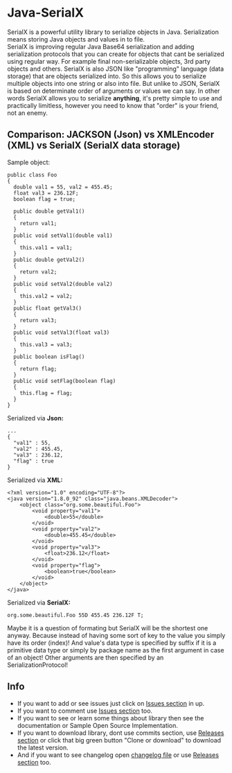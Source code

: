 # Java-SerialX
SerialX is a powerful utility library to serialize objects in Java. Serialization means storing Java objects and values in to file. <br>
SerialX is improving regular Java Base64 serialization and adding serialization protocols that you can create for objects that cant be serialized using regular way. For example final non-serializable objects, 3rd party objects and others. SerialX is also JSON like "programming" language (data storage) that are objects serialized into. So this allows you to serialize multiple objects into one string or also into file. But unlike to JSON, SerialX is based on determinate order of arguments or values we can say. In other words SerialX allows you to serialize **anything**, it's pretty simple to use and practically limitless, however you need to know that "order" is your friend, not an enemy.
## Comparison: JACKSON (Json) vs XMLEncoder (XML) vs SerialX (SerialX data storage)
Sample object:
```
public class Foo
{
  double val1 = 55, val2 = 455.45;
  float val3 = 236.12F;
  boolean flag = true;

  public double getVal1()
  {
    return val1;
  }
  public void setVal1(double val1)
  {
    this.val1 = val1;
  }
  public double getVal2()
  {
    return val2;
  }
  public void setVal2(double val2)
  {
    this.val2 = val2;
  }
  public float getVal3()
  {
    return val3;
  }
  public void setVal3(float val3)
  {
    this.val3 = val3;
  }
  public boolean isFlag()
  {
    return flag;
  }
  public void setFlag(boolean flag)
  {
    this.flag = flag;
  }
}
```
Serialized via **Json:**
```
...
{
  "val1" : 55,
  "val2" : 455.45,
  "val3" : 236.12,
  "flag" : true 
}
```
Serialized via **XML:**
```
<?xml version="1.0" encoding="UTF-8"?>
<java version="1.8.0_92" class="java.beans.XMLDecoder">
    <object class="org.some.beautiful.Foo">
        <void property="val1">
            <double>55</double>
        </void>
        <void property="val2">
            <double>455.45</double>
        </void>
        <void property="val3">
            <float>236.12</float>
        </void>
        <void property="flag">
            <boolean>true</boolean>
        </void>
    </object>
</java>
```
Serialized via **SerialX:**
```
org.some.beautiful.Foo 55D 455.45 236.12F T;
```
Maybe it is a question of formating but SerialX will be the shortest one anyway. Because instead of having some sort of key to the value you simply have its order (index)!
And value's data type is specified by suffix if it is a primitive data type or simply by package name as the first argument in case of an object! Other arguments are then specified by an SerializationProtocol!
<br>
## Info
* If you want to add or see issues just click on [Issues section](https://github.com/PetoPetko/Java-SerialX/issues) in up.
* If you want to comment use [Issues section](https://github.com/PetoPetko/Java-SerialX/issues) too.
* If you want to see or learn some things about library then see the documentation or Sample Open Source Implementation.
* If you want to download library, dont use commits section, use [Releases section](https://github.com/PetoPetko/Java-SerialX/releases) or click that big green button "Clone or download" to download the latest version.
* And if you want to see changelog open [changelog file](Changelog.md) or use [Releases section](https://github.com/PetoPetko/Java-SerialX/releases) too.
